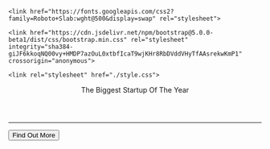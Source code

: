 <!DOCTYPE html>
<html>
<head>
    <title>Startup Page</title>

    <link href="https://fonts.googleapis.com/css2?family=Roboto+Slab:wght@500&display=swap" rel="stylesheet">

    <link href="https://cdn.jsdelivr.net/npm/bootstrap@5.0.0-beta1/dist/css/bootstrap.min.css" rel="stylesheet" 
    integrity="sha384-giJF6kkoqNQ00vy+HMDP7azOuL0xtbfIcaT9wjKHr8RbDVddVHyTfAAsrekwKmP1" crossorigin="anonymous">

    <link rel="stylesheet" href="./style.css">

</head>
<body>
    <script src="https://cdn.jsdelivr.net/npm/bootstrap@5.0.0-beta1/dist/js/bootstrap.bundle.min.js" 
    integrity="sha384-ygbV9kiqUc6oa4msXn9868pTtWMgiQaeYH7/t7LECLbyPA2x65Kgf80OJFdroafW" crossorigin="anonymous"></script>
<div class="container d-flex align-items-center h-100">
    <div class="row">
        <header class="text-center">
            <p1>The Biggest Startup Of The Year</p1>
        </header>
        <section class="text-center">
            <hr>
            <a><button id="buttonLink" type="button" class="btn btn-primary btn-lg">Find Out More</button></a>
        </section>
    </div>
</div>
</body>
</html>